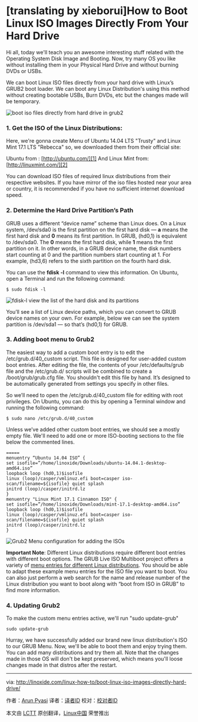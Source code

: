 [translating by xieborui]How to Boot Linux ISO Images Directly From Your Hard Drive
================================================================================
Hi all, today we'll teach you an awesome interesting stuff related with the Operating System Disk Image and Booting. Now, try many OS you like without installing them in your Physical Hard Drive and without burning DVDs or USBs.

We can boot Linux ISO files directly from your hard drive with Linux’s GRUB2 boot loader.  We can boot any Linux Distribution's using this method without creating bootable USBs, Burn DVDs, etc but the changes made will be temporary.

![boot iso files directly from hard drive in grub2](http://blog.linoxide.com/wp-content/uploads/2015/01/boot-iso-files-directly-from-hard-drive-in-grub2.png)

### 1. Get the ISO of the Linux Distributions: ###

Here, we're gonna create Menu of Ubuntu 14.04 LTS "Trusty" and Linux Mint 17.1 LTS "Rebecca" so, we downloaded them from their official site:

Ubuntu from : [http://ubuntu.com/][1] And Linux Mint from: [http://linuxmint.com/][2]

You can download ISO files of required linux distributions from their respective websites. If you have mirror of the iso files hosted near your area or country, it is recommended if you have no sufficient internet download speed.

### 2. Determine the Hard Drive Partition’s Path ###

GRUB uses a different “device name” scheme than Linux does. On a Linux system, /dev/sda0 is the first partition on the first hard disk — **a** means the first hard disk and **0** means its first partition. In GRUB, (hd0,1) is equivalent to /dev/sda0. The **0** means the first hard disk, while **1** means the first partition on it. In other words, in a GRUB device name, the disk numbers start counting at 0 and the partition numbers start counting at 1. For example, (hd3,6) refers to the sixth partition on the fourth hard disk.

You can use the **fdisk -l** command to view this information. On Ubuntu, open a Terminal and run the following command:

    $ sudo fdisk -l

![fdisk-l view the list of the hard disk and its partitions](http://blog.linoxide.com/wp-content/uploads/2015/01/fdisk-l.png)

You’ll see a list of Linux device paths, which you can convert to GRUB device names on your own. For example, below we can see the system partition is /dev/sda1 — so that’s (hd0,1) for GRUB.

### 3. Adding boot menu to Grub2 ###

The easiest way to add a custom boot entry is to edit the /etc/grub.d/40_custom script. This file is designed for user-added custom boot entries. After editing the file, the contents of your /etc/defaults/grub file and the /etc/grub.d/ scripts will be combined to create a /boot/grub/grub.cfg file. You shouldn't edit this file by hand. It’s designed to be automatically generated from settings you specify in other files.

So we’ll need to open the /etc/grub.d/40_custom file for editing with root privileges. On Ubuntu, you can do this by opening a Terminal window and running the following command:

    $ sudo nano /etc/grub.d/40_custom

Unless we’ve added other custom boot entries, we should see a mostly empty file. We'll need to add one or more ISO-booting sections to the file below the commented lines.

    =====
    menuentry “Ubuntu 14.04 ISO” {
    set isofile=”/home/linoxide/Downloads/ubuntu-14.04.1-desktop-amd64.iso”
    loopback loop (hd0,1)$isofile
    linux (loop)/casper/vmlinuz.efi boot=casper iso-scan/filename=${isofile} quiet splash
    initrd (loop)/casper/initrd.lz
    }
    menuentry "Linux Mint 17.1 Cinnamon ISO" {
    set isofile=”/home/linoxide/Downloads/mint-17.1-desktop-amd64.iso”
    loopback loop (hd0,1)$isofile
    linux (loop)/casper/vmlinuz.efi boot=casper iso-scan/filename=${isofile} quiet splash
    initrd (loop)/casper/initrd.lz
    }

![Grub2 Menu configuration for adding the ISOs](http://blog.linoxide.com/wp-content/uploads/2015/01/grub-added-iso.png)

**Important Note**: Different Linux distributions require different boot entries with different boot options. The GRUB Live ISO Multiboot project offers a variety of [menu entries for different Linux distributions][3]. You should be able to adapt these example menu entries for the ISO file you want to boot. You can also just perform a web search for the name and release number of the Linux distribution you want to boot along with “boot from ISO in GRUB” to find more information.

### 4. Updating Grub2 ###

To make the custom menu entries active, we'll run "sudo update-grub"

    sudo update-grub

Hurray, we have successfully added our brand new linux distribution's ISO to our GRUB Menu. Now, we'll be able to boot them and enjoy trying them. You can add many distributions and try them all. Note that the changes made in those OS will don't be kept preserved, which means you'll loose changes made in that distros after the restart.

--------------------------------------------------------------------------------

via: http://linoxide.com/linux-how-to/boot-linux-iso-images-directly-hard-drive/

作者：[Arun Pyasi][a]
译者：[译者ID](https://github.com/译者ID)
校对：[校对者ID](https://github.com/校对者ID)

本文由 [LCTT](https://github.com/LCTT/TranslateProject) 原创翻译，[Linux中国](http://linux.cn/) 荣誉推出

[a]:http://linoxide.com/author/arunp/
[1]:http://ubuntu.com/
[2]:http://linuxmint.com/
[3]:http://git.marmotte.net/git/glim/tree/grub2
